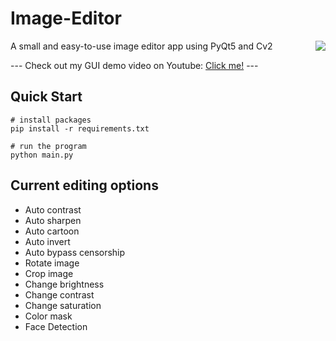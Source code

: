 # Image-Editor
<img src="https://github.com/packetsss/Image-Editor/blob/main/image_editor.gif" align="right">

A small and easy-to-use image editor app using PyQt5 and Cv2

--- Check out my GUI demo video on Youtube: [Click me!](https://www.youtube.com/watch?v=9kd53TD7rLw&t=33s) ---

## Quick Start
```
# install packages
pip install -r requirements.txt

# run the program
python main.py
```

## Current editing options
- Auto contrast
- Auto sharpen
- Auto cartoon
- Auto invert
- Auto bypass censorship
- Rotate image
- Crop image
- Change brightness
- Change contrast
- Change saturation
- Color mask
- Face Detection
